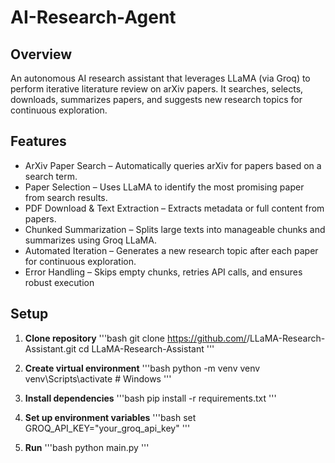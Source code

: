# AI-Research-Agent

## Overview
An autonomous AI research assistant that leverages LLaMA (via Groq) to perform iterative literature review on arXiv papers. It searches, selects, downloads, summarizes papers, and suggests new research topics for continuous exploration.

## Features
* ArXiv Paper Search – Automatically queries arXiv for papers based on a search term.
* Paper Selection – Uses LLaMA to identify the most promising paper from search results.
* PDF Download & Text Extraction – Extracts metadata or full content from papers.
* Chunked Summarization – Splits large texts into manageable chunks and summarizes using Groq LLaMA.
* Automated Iteration – Generates a new research topic after each paper for continuous exploration.
* Error Handling – Skips empty chunks, retries API calls, and ensures robust execution

## Setup
1. **Clone repository**
'''bash
git clone https://github.com/<username>/LLaMA-Research-Assistant.git
cd LLaMA-Research-Assistant
'''

2. **Create virtual environment**
'''bash
python -m venv venv
venv\Scripts\activate     # Windows
'''

3. **Install dependencies**
'''bash
pip install -r requirements.txt
'''


4. **Set up environment variables**
'''bash
set GROQ_API_KEY="your_groq_api_key"
'''

5. **Run**
'''bash
python main.py
'''
